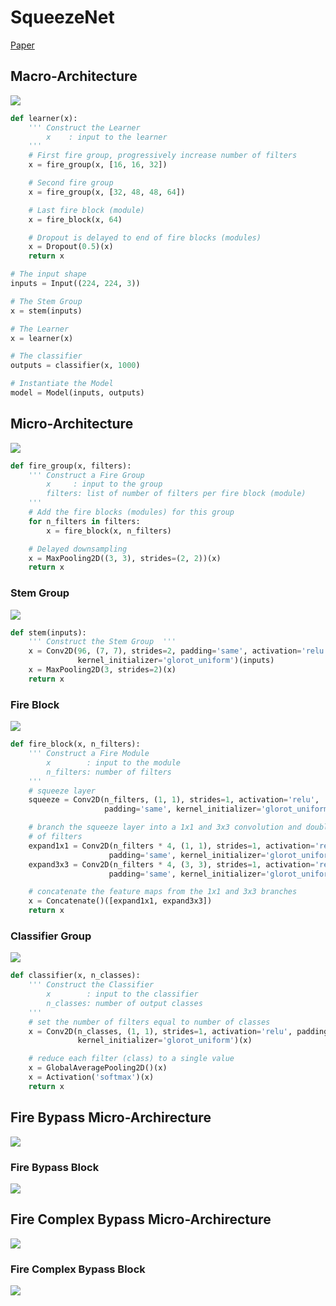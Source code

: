 
# SqueezeNet

[Paper](https://arxiv.org/pdf/1602.07360.pdf)

## Macro-Architecture

<img src='macro.jpg'>

```python
def learner(x):
    ''' Construct the Learner
        x    : input to the learner
    '''
    # First fire group, progressively increase number of filters
    x = fire_group(x, [16, 16, 32])

    # Second fire group
    x = fire_group(x, [32, 48, 48, 64])

    # Last fire block (module)
    x = fire_block(x, 64)

    # Dropout is delayed to end of fire blocks (modules)
    x = Dropout(0.5)(x)
    return x

# The input shape
inputs = Input((224, 224, 3))

# The Stem Group
x = stem(inputs)

# The Learner
x = learner(x)

# The classifier
outputs = classifier(x, 1000)

# Instantiate the Model
model = Model(inputs, outputs)
```

## Micro-Architecture

<img src='micro.jpg'>

```python
def fire_group(x, filters):
    ''' Construct a Fire Group
        x     : input to the group
        filters: list of number of filters per fire block (module)
    '''
    # Add the fire blocks (modules) for this group
    for n_filters in filters:
        x = fire_block(x, n_filters)

    # Delayed downsampling
    x = MaxPooling2D((3, 3), strides=(2, 2))(x)
    return x
```

### Stem Group

<img src="stem.jpg">

```python
def stem(inputs):
    ''' Construct the Stem Group  '''
    x = Conv2D(96, (7, 7), strides=2, padding='same', activation='relu',
               kernel_initializer='glorot_uniform')(inputs)
    x = MaxPooling2D(3, strides=2)(x)
    return x
```

### Fire Block

<img src="fire.jpg">

```python
def fire_block(x, n_filters):
    ''' Construct a Fire Module
        x        : input to the module
        n_filters: number of filters
    '''
    # squeeze layer
    squeeze = Conv2D(n_filters, (1, 1), strides=1, activation='relu',
                     padding='same', kernel_initializer='glorot_uniform')(x)

    # branch the squeeze layer into a 1x1 and 3x3 convolution and double the number
    # of filters
    expand1x1 = Conv2D(n_filters * 4, (1, 1), strides=1, activation='relu',
                      padding='same', kernel_initializer='glorot_uniform')(squeeze)
    expand3x3 = Conv2D(n_filters * 4, (3, 3), strides=1, activation='relu',
                      padding='same', kernel_initializer='glorot_uniform')(squeeze)

    # concatenate the feature maps from the 1x1 and 3x3 branches
    x = Concatenate()([expand1x1, expand3x3])
    return x
```

### Classifier Group

<img src="classifier.jpg">

```python
def classifier(x, n_classes):
    ''' Construct the Classifier
        x        : input to the classifier
        n_classes: number of output classes
    '''
    # set the number of filters equal to number of classes
    x = Conv2D(n_classes, (1, 1), strides=1, activation='relu', padding='same',
               kernel_initializer='glorot_uniform')(x)

    # reduce each filter (class) to a single value
    x = GlobalAveragePooling2D()(x)
    x = Activation('softmax')(x)
    return x
```

## Fire Bypass Micro-Archirecture

<img src="micro-bypass.jpg">

### Fire Bypass Block

<img src="bypass-block.jpg">

## Fire Complex Bypass Micro-Archirecture

<img src="micro-complex.jpg">

### Fire Complex Bypass Block

<img src="complex-block.jpg">



